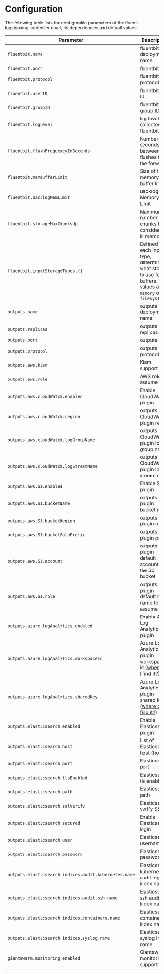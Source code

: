 # Configuration

The following table lists the configurable parameters of the fluent-logshipping-controller chart, its dependencies and default values.

| Parameter                                             | Description                                                                       | Default           |
| ----------------------------------------------------- | --------------------------------------------------------------------------------- | ----------------- |
| `fluentbit.name`                                      | fluentbit deployment name                                                         | `fluent-bit`      |
| `fluentbit.port`                                      | fluentbit port                                                                    | `5170`            |
| `fluentbit.protocol`                                  | fluentbit protocol                                                                | `TCP`             |
| `fluentbit.userID`                                    | fluentbit user ID                                                                 | `1000`            |
| `fluentbit.groupID`                                   | fluentbit group ID                                                                | `1000`            |
| `fluentbit.logLevel`                                  | log level collected by fluentbit                                                  | `info`            |
| `fluentbit.flushFrequencyInSeconds`                   | Number of seconds between flushes to the forwards                                 | `5`               |
| `fluentbit.memBufferLimit`                            | Size of the memory buffer limit                                                   | `10MB`            |
| `fluentbit.backlogMemLimit`                           | Backlog Memory Limit                                                              | `50M`             |
| `fluentbit.storageMaxChunksUp`                        | Maximum number of chunks to consider `up` in memory                               | `128`             |
| `fluentbit.inputStorageTypes.{}`                      | Defined for each input type, determines what storage to use for buffers. Valid values are `memory` or `filesystem` | `memory` |
| `outputs.name`                                        | outputs deployment name                                                           | `outputs`         |
| `outputs.replicas`                                    | outputs replicas                                                                  | `2`               |
| `outputs.port`                                        | outputs port                                                                      | `24224`           |
| `outputs.protocol`                                    | outputs protocol                                                                  | `TCP`             |
| `outputs.aws.kiam`                                    | Kiam support                                                                      | `false`           |
| `outputs.aws.role`                                    | AWS role to assume                                                                | `""`              |
| `outputs.aws.cloudWatch.enabled`                      | Enable CloudWatch plugin                                                          | `false`           |
| `outputs.aws.cloudWatch.region`                       | outputs CloudWatch plugin region                                                  | `eu-central-1`    |
| `outputs.aws.cloudWatch.logGroupName`                 | outputs CloudWatch plugin log group name                                          | `my-cluster`      |
| `outputs.aws.cloudWatch.logStreamName`                | outputs CloudWatch plugin log stream name                                         | `example-stream`  |
| `outputs.aws.S3.enabled`                              | Enable S3 plugin                                                                  | `false`           |
| `outputs.aws.S3.bucketName`                           | outputs S3 plugin bucket name                                                     | `my-cluster-logs` |
| `outputs.aws.S3.bucketRegion`                         | outputs S3 plugin region                                                          | `eu-central-1`    |
| `outputs.aws.S3.bucketPathPrefix`                     | outputs S3 plugin prefix                                                          | `gs-`             |
| `outputs.aws.S3.account`                              | outputs S3 plugin default account of the S3 bucket                                | `0000000000`      |
| `outputs.aws.S3.role`                                 | outputs S3 plugin default role name to assume                                     | `""`              |
| `outputs.azure.logAnalytics.enabled`                  | Enable Azure Log Analytics plugin                                                 | `false`           |
| `outputs.azure.logAnalytics.workspaceId`              | Azure Log Analytics plugin workspace id ([where do I find it?](Azure.md))         | ``                |
| `outputs.azure.logAnalytics.sharedKey`                | Azure Log Analytics plugin shared key ([where do I find it?](Azure.md))           | ``                |
| `outputs.elasticsearch.enabled`                       | Enable Elasticsearch plugin                                                       | `false`           |
| `outputs.elasticsearch.host`                          | List of Elasticsearch host (host1)                                                | ``                |
| `outputs.elasticsearch.port`                          | Elasticsearch port                                                                | `9200`            |
| `outputs.elasticsearch.tlsEnabled`                    | Elasticsearch tls enabled                                                         | `true`            |
| `outputs.elasticsearch.path`                          | Elasticsearch path                                                                | `/`               |
| `outputs.elasticsearch.sslVerify`                     | Elasticsearch verify SSL                                                          | `true`            |
| `outputs.elasticsearch.secured`                       | Enable Elasticsearch login                                                        | `false`           |
| `outputs.elasticsearch.user`                          | Elasticsearch username                                                            | ``                |
| `outputs.elasticsearch.password`                      | Elasticsearch password                                                            | ``                |
| `outputs.elasticsearch.indices.audit.kubernetes.name` | Elasticsearch kubernetes audit log index name                                     | `audit-kubernetes`|
| `outputs.elasticsearch.indices.audit.ssh.name`        | Elasticsearch ssh audit log index name                                            | `audit-ssh`       |
| `outputs.elasticsearch.indices.containers.name`       | Elasticsearch container index name                                                | `kubernetes`      |
| `outputs.elasticsearch.indices.syslog.name`           | Elasticsearch syslog index name                                                   | `syslog`          |
| `giantswarm.monitoring.enabled`                       | Giantswarm monitoring support                                                     | `true`            |

